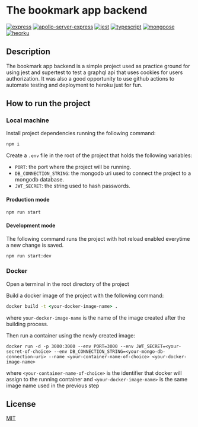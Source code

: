 # The bookmark app backend

<a href="https://www.npmjs.com/package/express"><img src="https://img.shields.io/badge/express-v4-green" alt="express" /></a> <a href="https://www.npmjs.com/package/express"><img src="https://img.shields.io/badge/apollo--server--express-v2-blueviolet" alt="apollo-server-express" /></a> <a href="https://www.npmjs.com/package/jest"><img src="https://img.shields.io/badge/jest-v27-yellow" alt="jest" /></a> <a href="https://www.npmjs.com/package/typescript"><img src="https://img.shields.io/badge/typescript-v4-blue" alt="typescript" /></a> <a href="https://www.npmjs.com/package/mongoose"><img src="https://img.shields.io/badge/mongoose-v5.10-green" alt="mongoose" /></a> <a href="https://dashboard.heroku.com/apps"><img src="https://img.shields.io/badge/heroku-blueviolet" alt="heorku" /></a>

## Description

The bookmark app backend is a simple project used as practice ground for using jest and supertest to test a graphql api that uses cookies for users authorization.
It was also a good opportunity to use github actions to automate testing and deployment to heroku just for fun.

## How to run the project

### Local machine

Install project dependencies running the following command:

```cmd
npm i
```

Create a `.env` file in the root of the project that holds the following variables:

- `PORT`: the port where the project will be running.
- `DB_CONNECTION_STRING`: the mongodb uri used to connect the project to a mongodb database.
- `JWT_SECRET`: the string used to hash passwords.

#### Production mode

```cmd
npm run start
```

#### Development mode

The following command runs the project with hot reload enabled everytime a new change is saved.

```cmd
npm run start:dev
```

### Docker

Open a terminal in the root directory of the project

Build a docker image of the project with the following command:

```cmd
docker build -t <your-docker-image-name> .
```

where `your-docker-image-name` is the name of the image created after the building process.

Then run a container using the newly created image:

```text
docker run -d -p 3000:3000 --env PORT=3000 --env JWT_SECRET=<your-secret-of-choice> --env DB_CONNECTION_STRING=<your-mongo-db-connection-uri> --name <your-container-name-of-choice> <your-docker-image-name>
```

where `<your-container-name-of-choice>` is the identifier that docker will assign to the running container and `<your-docker-image-name>` is the same image name used in the previous step

## License

[MIT](https://choosealicense.com/licenses/mit/)
